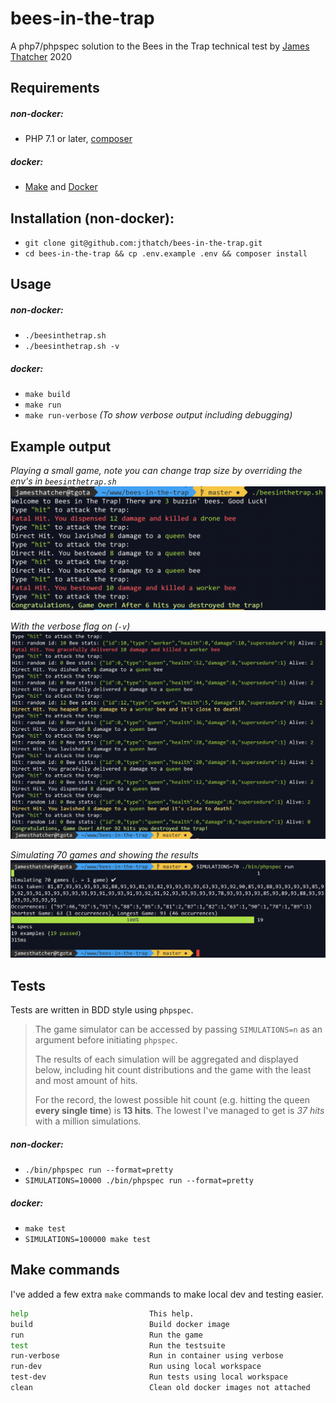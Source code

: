 # bees-in-the-trap
A php7/phpspec solution to the Bees in the Trap technical test by [James Thatcher](https://github.com/jthatch) 2020

## Requirements
##### non-docker:
- PHP 7.1 or later, [composer](https://getcomposer.org/)   
##### docker:
- [Make](https://www.gnu.org/software/make/) and [Docker](https://www.docker.com)

## Installation (non-docker):
- `git clone git@github.com:jthatch/bees-in-the-trap.git`
- `cd bees-in-the-trap && cp .env.example .env && composer install`

## Usage
##### non-docker:
- `./beesinthetrap.sh`
- `./beesinthetrap.sh -v`
##### docker:
- `make build`
- `make run`
- `make run-verbose` *(To show verbose output including debugging)*

## Example output
*Playing a small game, note you can change trap size by overriding the env's in `beesinthetrap.sh`* 
![example-output](resources/bees-output.png)

*With the verbose flag on (`-v`)*  
![example-output-verbose](resources/bees-output-verbose.png)

*Simulating 70 games and showing the results*  
![example-output-simulator](resources/bees-output-simulator.png)

## Tests
Tests are written in BDD style using `phpspec`.  

>The game simulator can be accessed by passing `SIMULATIONS=n` as an argument before initiating `phpspec`. 
>
>The results of each simulation will be aggregated and displayed below, including hit count distributions and the game with the least and most amount of hits.  
>  
>For the record, the lowest possible hit count (e.g. hitting the queen **every single time**) is **13 hits**. The lowest I've managed to get is *37 hits* with a million simulations.   
##### non-docker:
- `./bin/phpspec run --format=pretty`
- `SIMULATIONS=10000 ./bin/phpspec run --format=pretty`
##### docker:
- `make test`
- `SIMULATIONS=100000 make test`

## Make commands
I've added a few extra `make` commands to make local dev and testing easier.

```bash
help                           This help.
build                          Build docker image
run                            Run the game
test                           Run the testsuite
run-verbose                    Run in container using verbose
run-dev                        Run using local workspace
test-dev                       Run tests using local workspace
clean                          Clean old docker images not attached
```